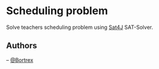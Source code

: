 # Scheduling problem

Solve teachers scheduling problem using [Sat4J](http://sat4j.org/allabout.php) SAT-Solver.


## Authors

– [@Bortrex](https://github.com/Bortrex)
